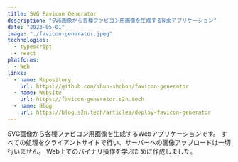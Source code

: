 ```yaml
---
title: SVG Favicon Generator
description: "SVG画像から各種ファビコン用画像を生成するWebアプリケーション"
date: "2023-05-01"
image: "./favicon-generator.jpeg"
technologies:
  - typescript
  - react
platforms:
  - Web
links:
  - name: Repository
    url: https://github.com/shun-shobon/favicon-generator
  - name: Website
    url: https://favicon-generator.s2n.tech
  - name: Blog
    url: https://blog.s2n.tech/articles/deploy-favicon-generator
---
```


SVG画像から各種ファビコン用画像を生成するWebアプリケーションです。
すべての処理をクライアントサイドで行い、サーバーへの画像アップロードは一切行いません。
Web上でのバイナリ操作を学ぶために作成しました。
